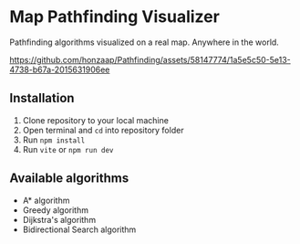 <h1>Map Pathfinding Visualizer</h1>
<p>Pathfinding algorithms visualized on a real map. Anywhere in the world.</p>

https://github.com/honzaap/Pathfinding/assets/58147774/1a5e5c50-5e13-4738-b67a-2015631906ee


## Installation
1. Clone repository to your local machine
2. Open terminal and `cd` into repository folder
3. Run `npm install`
4. Run `vite` or `npm run dev`

## Available algorithms 
- A* algorithm
- Greedy algorithm
- Dijkstra's algorithm
- Bidirectional Search algorithm
